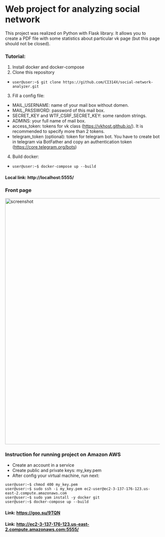 # Web project for analyzing social network
This project was realized on Python with Flask library. It allows you to create a PDF file with some statistics about particular vk page (but this page should not be closed).<br>


### Tutorial:
1. Install docker and docker-compose
2. Clone this repository

  * ```console
    user@user:~$ git clone https://github.com/CI314X/social-network-analyzer.git
    ```
    
3. Fill a config file:

  * MAIL_USERNAME: name of your mail box without domen.
  * MAIL_PASSWORD: password of this mail box.
  * SECRET_KEY and WTF_CSRF_SECRET_KEY: some random strings.
  * ADMINS: your full name of mail box.
  * access_token: tokens for vk class (https://vkhost.github.io/). It is recommended to specify more than 2 tokens.
  * telegram_token (optional): token for telegram bot. You have to create bot in telegram via BotFather and copy an authentication token (https://core.telegram.org/bots)

4. Build docker:

*  ```console
   user@user:~$ docker-compose up --build
   ```

#### Local link: http://localhost:5555/

### Front page
<p align="left">
  <img src="static/readme_picture_vk_stat.png" width="800" title="screenshot">
</p>

### Instruction for running project on Amazon AWS
* Create an account in a service
* Create public and private keys: my_key.pem
* After config your virtual machine, run next:
```console
user@user:~$ chmod 400 my_key.pem
user@user:~$ sudo ssh -i my_key.pem ec2-user@ec2-3-137-176-123.us-east-2.compute.amazonaws.com
user@user:~$ sudo yam install -y docker git
user@user:~$ docker-compose up --build
```

#### Link: https://goo.su/9TQN
#### Link: http://ec2-3-137-176-123.us-east-2.compute.amazonaws.com:5555/
